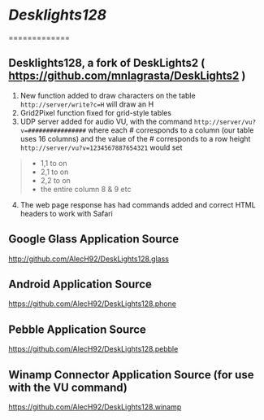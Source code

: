 # _Desklights128_
=============

## Desklights128, a fork of DeskLights2 ( https://github.com/mnlagrasta/DeskLights2 )

1. New function added to draw characters on the table
`http://server/write?c=H`
will draw an H
2. Grid2Pixel function fixed for grid-style tables
3. UDP server added for audio VU, with the command
`http://server/vu?v=################`
where each # corresponds to a column (our table uses 16 columns) and the value of the # corresponds to a row height
`http://server/vu?v=1234567887654321`
would set

> - 1,1 to on
> - 2,1 to on
> - 2,2 to on
> - the entire column 8 & 9 etc

4. The web page response has had commands added and correct HTML headers to work with Safari

## Google Glass Application Source
http://github.com/AlecH92/DeskLights128.glass

## Android Application Source
https://github.com/AlecH92/DeskLights128.phone

## Pebble Application Source
https://github.com/AlecH92/DeskLights128.pebble

## Winamp Connector Application Source (for use with the VU command)
https://github.com/AlecH92/DeskLights128.winamp